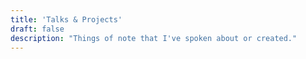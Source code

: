 ```yaml
---
title: 'Talks & Projects'
draft: false
description: "Things of note that I've spoken about or created."
---
```

